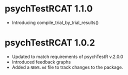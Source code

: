 # psychTestRCAT 1.1.0

* Introducing compile_trial_by_trial_results()

# psychTestRCAT 1.0.2

* Updated to match requirements of psychTestR v.2.0.0
* Introduced feedback graphs
* Added a `NEWS.md` file to track changes to the package.
